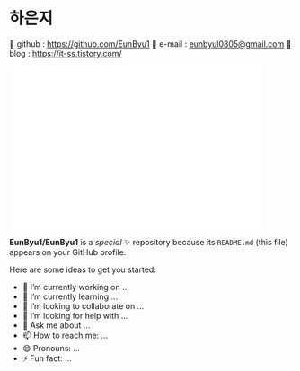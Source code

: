 # 하은지 
🌺 github : https://github.com/EunByu1
🌺 e-mail : eunbyul0805@gmail.com
🌺 blog   : https://it-ss.tistory.com/

<img align="center" src="/github-metrics.svg" alt="Metrics" width="450">


**EunByu1/EunByu1** is a  _special_ ✨ repository because its `README.md` (this file) appears on your GitHub profile.

Here are some ideas to get you started:

- 🔭 I’m currently working on ...
- 🌱 I’m currently learning ...
- 👯 I’m looking to collaborate on ...
- 🤔 I’m looking for help with ...
- 💬 Ask me about ...
- 📫 How to reach me: ...
- 😄 Pronouns: ...
- ⚡ Fun fact: ...

